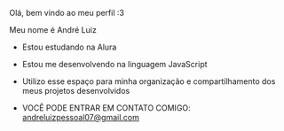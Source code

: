 Olá, bem vindo ao meu perfil :3

Meu nome é André Luiz

- Estou estudando na Alura
- Estou me desenvolvendo na linguagem JavaScript
- Utilizo esse espaço para minha organização e compartilhamento dos meus projetos desenvolvidos

-  VOCÊ PODE ENTRAR EM CONTATO COMIGO:
    andreluizpessoal07@gmail.com
